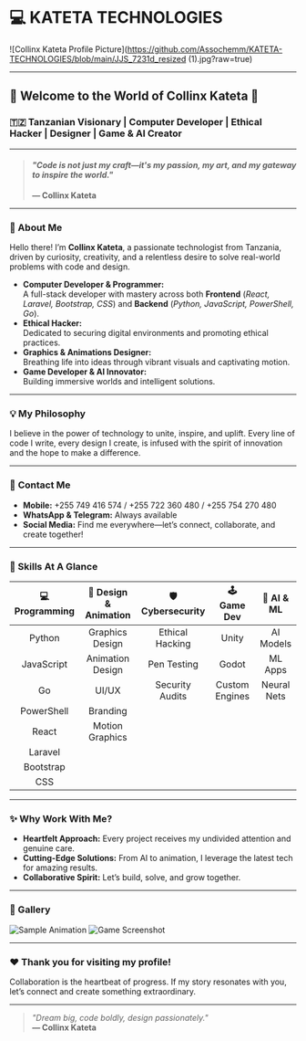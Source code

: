# 💻 KATETA TECHNOLOGIES

![Collinx Kateta Profile Picture](https://github.com/Assochemm/KATETA-TECHNOLOGIES/blob/main/JJS_7231d_resized (1).jpg?raw=true) <!-- You can replace this with your actual profile image URL if you have a preferred one -->

---

## 🌟 Welcome to the World of **Collinx Kateta** 🌟

### 🇹🇿 Tanzanian Visionary | Computer Developer | Ethical Hacker | Designer | Game & AI Creator

---

> #### _"Code is not just my craft—it's my passion, my art, and my gateway to inspire the world."_  
> **— Collinx Kateta**

---

### 👋 About Me

Hello there! I’m **Collinx Kateta**, a passionate technologist from Tanzania, driven by curiosity, creativity, and a relentless desire to solve real-world problems with code and design.

- **Computer Developer & Programmer:**  
  A full-stack developer with mastery across both **Frontend** (_React, Laravel, Bootstrap, CSS_) and **Backend** (_Python, JavaScript, PowerShell, Go_).
- **Ethical Hacker:**  
  Dedicated to securing digital environments and promoting ethical practices.
- **Graphics & Animations Designer:**  
  Breathing life into ideas through vibrant visuals and captivating motion.
- **Game Developer & AI Innovator:**  
  Building immersive worlds and intelligent solutions.

---

### 💡 My Philosophy

I believe in the power of technology to unite, inspire, and uplift. Every line of code I write, every design I create, is infused with the spirit of innovation and the hope to make a difference.

---

### 📱 **Contact Me**

- **Mobile:** +255 749 416 574 / +255 722 360 480 / +255 754 270 480  
- **WhatsApp & Telegram:** Always available  
- **Social Media:** Find me everywhere—let’s connect, collaborate, and create together!

---

### 🚀 Skills At A Glance

| 💻 Programming | 🎨 Design & Animation | 🛡️ Cybersecurity | 🕹️ Game Dev | 🤖 AI & ML |
|:--------------:|:--------------------:|:----------------:|:-----------:|:----------:|
| Python         | Graphics Design      | Ethical Hacking  | Unity       | AI Models  |
| JavaScript     | Animation Design     | Pen Testing      | Godot       | ML Apps    |
| Go             | UI/UX                | Security Audits  | Custom Engines | Neural Nets|
| PowerShell     | Branding             |                 |             |            |
| React          | Motion Graphics      |                 |             |            |
| Laravel        |                      |                 |             |            |
| Bootstrap      |                      |                 |             |            |
| CSS            |                      |                 |             |            |

---

### ✨ Why Work With Me?

- **Heartfelt Approach:** Every project receives my undivided attention and genuine care.
- **Cutting-Edge Solutions:** From AI to animation, I leverage the latest tech for amazing results.
- **Collaborative Spirit:** Let’s build, solve, and grow together.

---

### 📸 Gallery

<!-- You can add images/screenshots of your work here! Example: -->
![Sample Animation](https://your-image-url.com/sample-animation.png)
![Game Screenshot](https://your-image-url.com/sample-game.png)

---

### ❤️ Thank you for visiting my profile!

Collaboration is the heartbeat of progress. If my story resonates with you, let’s connect and create something extraordinary.

---

> _"Dream big, code boldly, design passionately."_  
> **— Collinx Kateta**

